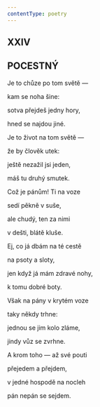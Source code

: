 ```yaml
---
contentType: poetry
---
```


## XXIV  

## POCESTNÝ

Je to chůze po tom světě —  

kam se noha šine:

sotva přejdeš jedny hory,

hned se najdou jiné.

Je to život na tom světě —

že by člověk utek:

ještě nezažil jsi jeden,

máš tu druhý smutek.

Což je pánům! Ti na voze

sedí pěkně v suše,

ale chudý, ten za nimi

v dešti, blátě kluše.

Ej, co já dbám na té cestě

na psoty a sloty,

jen když já mám zdravé nohy,

k tomu dobré boty.

Však na pány v krytém voze

taky někdy trhne:

jednou se jim kolo zláme,

jindy vůz se zvrhne.

A krom toho — až své pouti

přejedem a přejdem,

v jedné hospodě na nocleh

pán nepán se sejdem.
